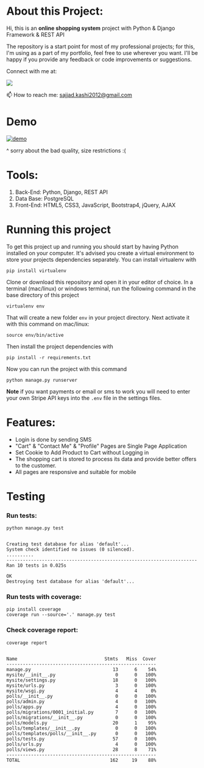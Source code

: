 # About this Project:

Hi, this is an **online shopping system** project with Python & Django Framework & REST API


The repository is a start point for most of my professional projects; for this, I'm using as a part of my portfolio, feel free to use wherever you want. I'll be happy if you provide any feedback or code improvements or suggestions.

Connect with me at:

 [![](https://camo.githubusercontent.com/a493f6833f99fb3c85788d6d9305e6b7a42b838e5ee5d138fd9a8214a7e77472/68747470733a2f2f696d672e736869656c64732e696f2f62616467652f6c696e6b6564696e2d2532333030373742352e7376673f267374796c653d666f722d7468652d6261646765266c6f676f3d6c696e6b6564696e266c6f676f436f6c6f723d7768697465)](https://www.linkedin.com/in/sajjad-kashi-6097a3248/)

📫  How to reach me:  [sajjad.kashi2012@gmail.com](mailto:sajjad.kashi2012@gmail.com)
# Demo

[![demo](https://freeimage.host/i/HcdVJFs)](https://freeimage.host/i/HcdVJFs)

^ sorry about the bad quality, size restrictions :(

# Tools:

1.  Back-End: Python, Django, REST API
2.  Data Base: PostgreSQL
3.  Front-End: HTML5, CSS3, JavaScript, Bootstrap4, jQuery, AJAX

# Running this project

To get this project up and running you should start by having Python installed on your computer. It's advised you create a virtual environment to store your projects dependencies separately. You can install virtualenv with

```
pip install virtualenv
```

Clone or download this repository and open it in your editor of choice. In a terminal (mac/linux) or windows terminal, run the following command in the base directory of this project

```
virtualenv env
```

That will create a new folder  `env`  in your project directory. Next activate it with this command on mac/linux:

```
source env/bin/active
```

Then install the project dependencies with
```
pip install -r requirements.txt
```

Now you can run the project with this command
```
python manage.py runserver
```

**Note**  if you want payments or email  or sms   to work you will need to enter your own Stripe API keys into the  `.env`  file in the settings files.
# Features:

-   Login is done by sending SMS
-   "Cart" & "Contact Me" & "Profile" Pages are Single Page Application
-   Set Cookie to Add Product to Cart without Logging in
-   The shopping cart is stored to process its data and provide better offers to the customer.
-   All pages are responsive and suitable for mobile

# Testing

### [](https://github.com/leanerr/django_ecommerce#run-tests)Run tests:
```
python manage.py test
```
```

Creating test database for alias 'default'...
System check identified no issues (0 silenced).
..........
----------------------------------------------------------------------
Ran 10 tests in 0.025s

OK
Destroying test database for alias 'default'...
```

### [](https://github.com/leanerr/django_ecommerce#run-tests-with-coverage)Run tests with coverage:
```
pip install coverage
coverage run --source='.' manage.py test
```

### [](https://github.com/leanerr/django_ecommerce#check-coverage-report)Check coverage report:
```
coverage report
```
```

Name                                Stmts   Miss  Cover
-------------------------------------------------------
manage.py                              13      6    54%
mysite/__init__.py                      0      0   100%
mysite/settings.py                     18      0   100%
mysite/urls.py                          3      0   100%
mysite/wsgi.py                          4      4     0%
polls/__init__.py                       0      0   100%
polls/admin.py                          4      0   100%
polls/apps.py                           4      0   100%
polls/migrations/0001_initial.py        7      0   100%
polls/migrations/__init__.py            0      0   100%
polls/models.py                        20      1    95%
polls/templates/__init__.py             0      0   100%
polls/templates/polls/__init__.py       0      0   100%
polls/tests.py                         57      0   100%
polls/urls.py                           4      0   100%
polls/views.py                         28      8    71%
-------------------------------------------------------
TOTAL                                 162     19    88%
```

